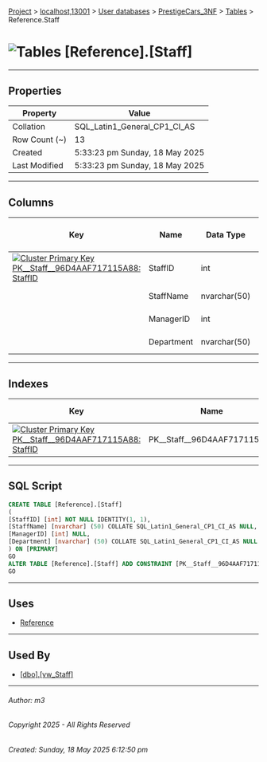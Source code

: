 #### 

[Project](../../../../index.md) > [localhost,13001](../../../index.md) > [User databases](../../index.md) > [PrestigeCars_3NF](../index.md) > [Tables](Tables.md) > Reference.Staff

# ![Tables](../../../../Images/Table32.png) [Reference].[Staff]

---

## <a name="#properties"></a>Properties

| Property | Value |
|---|---|
| Collation | SQL_Latin1_General_CP1_CI_AS |
| Row Count (~) | 13 |
| Created | 5:33:23 pm Sunday, 18 May 2025 |
| Last Modified | 5:33:23 pm Sunday, 18 May 2025 |


---

## <a name="#columns"></a>Columns

| Key | Name | Data Type | Max Length (Bytes) | Nullability | Identity |
|---|---|---|---|---|---|
| [![Cluster Primary Key PK__Staff__96D4AAF717115A88: StaffID](../../../../Images/pkcluster.png)](#indexes) | StaffID | int | 4 | NOT NULL | 1 - 1 |
|  | StaffName | nvarchar(50) | 100 | NULL allowed |  |
|  | ManagerID | int | 4 | NULL allowed |  |
|  | Department | nvarchar(50) | 100 | NULL allowed |  |


---

## <a name="#indexes"></a>Indexes

| Key | Name | Key Columns | Unique |
|---|---|---|---|
| [![Cluster Primary Key PK__Staff__96D4AAF717115A88: StaffID](../../../../Images/pkcluster.png)](#indexes) | PK__Staff__96D4AAF717115A88 | StaffID | YES |


---

## <a name="#sqlscript"></a>SQL Script

```sql
CREATE TABLE [Reference].[Staff]
(
[StaffID] [int] NOT NULL IDENTITY(1, 1),
[StaffName] [nvarchar] (50) COLLATE SQL_Latin1_General_CP1_CI_AS NULL,
[ManagerID] [int] NULL,
[Department] [nvarchar] (50) COLLATE SQL_Latin1_General_CP1_CI_AS NULL
) ON [PRIMARY]
GO
ALTER TABLE [Reference].[Staff] ADD CONSTRAINT [PK__Staff__96D4AAF717115A88] PRIMARY KEY CLUSTERED ([StaffID]) ON [PRIMARY]
GO

```


---

## <a name="#uses"></a>Uses

* [Reference](../Security/Schemas/dbo_Reference.md)


---

## <a name="#usedby"></a>Used By

* [[dbo].[vw_Staff]](../Views/dbo_vw_Staff.md)


---

###### Author:  m3

###### Copyright 2025 - All Rights Reserved

###### Created: Sunday, 18 May 2025 6:12:50 pm

